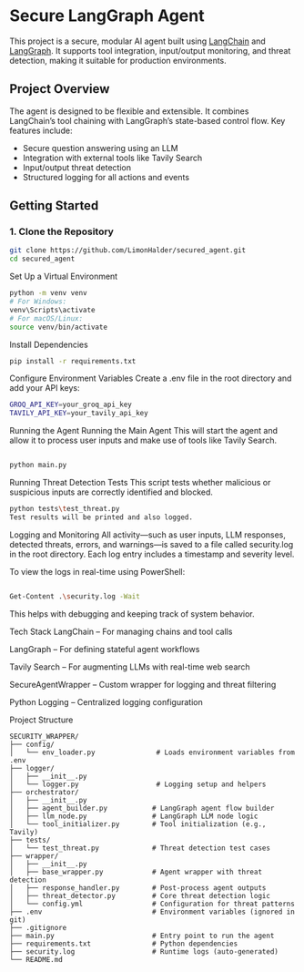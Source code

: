 # Secure LangGraph Agent

This project is a secure, modular AI agent built using [LangChain](https://github.com/langchain-ai/langchain) and [LangGraph](https://github.com/langchain-ai/langgraph). It supports tool integration, input/output monitoring, and threat detection, making it suitable for production environments.

## Project Overview

The agent is designed to be flexible and extensible. It combines LangChain’s tool chaining with LangGraph’s state-based control flow. Key features include:

- Secure question answering using an LLM  
- Integration with external tools like Tavily Search  
- Input/output threat detection  
- Structured logging for all actions and events

## Getting Started

### 1. Clone the Repository

```bash
git clone https://github.com/LimonHalder/secured_agent.git
cd secured_agent
```

Set Up a Virtual Environment
```bash
python -m venv venv
# For Windows:
venv\Scripts\activate
# For macOS/Linux:
source venv/bin/activate
```

Install Dependencies

```bash
pip install -r requirements.txt
```

Configure Environment Variables
Create a .env file in the root directory and add your API keys:
```bash
GROQ_API_KEY=your_groq_api_key
TAVILY_API_KEY=your_tavily_api_key
```

Running the Agent
Running the Main Agent
This will start the agent and allow it to process user inputs and make use of tools like Tavily Search.

```bash

python main.py
```

Running Threat Detection Tests
This script tests whether malicious or suspicious inputs are correctly identified and blocked.

```bash
python tests\test_threat.py
Test results will be printed and also logged.
```

Logging and Monitoring
All activity—such as user inputs, LLM responses, detected threats, errors, and warnings—is saved to a file called security.log in the root directory. Each log entry includes a timestamp and severity level.

To view the logs in real-time using PowerShell:

```bash

Get-Content .\security.log -Wait
```
This helps with debugging and keeping track of system behavior.

Tech Stack
LangChain – For managing chains and tool calls

LangGraph – For defining stateful agent workflows

Tavily Search – For augmenting LLMs with real-time web search

SecureAgentWrapper – Custom wrapper for logging and threat filtering

Python Logging – Centralized logging configuration

Project Structure
```
SECURITY_WRAPPER/
├── config/
│   └── env_loader.py               # Loads environment variables from .env
├── logger/
│   ├── __init__.py
│   └── logger.py                   # Logging setup and helpers
├── orchestrator/
│   ├── __init__.py
│   ├── agent_builder.py           # LangGraph agent flow builder
│   ├── llm_node.py                # LangGraph LLM node logic
│   └── tool_initializer.py        # Tool initialization (e.g., Tavily)
├── tests/
│   └── test_threat.py             # Threat detection test cases
├── wrapper/
│   ├── __init__.py
│   ├── base_wrapper.py            # Agent wrapper with threat detection
│   ├── response_handler.py        # Post-process agent outputs
│   ├── threat_detector.py         # Core threat detection logic
│   └── config.yml                 # Configuration for threat patterns
├── .env                           # Environment variables (ignored in git)
├── .gitignore
├── main.py                        # Entry point to run the agent
├── requirements.txt               # Python dependencies
├── security.log                   # Runtime logs (auto-generated)
└── README.md
```